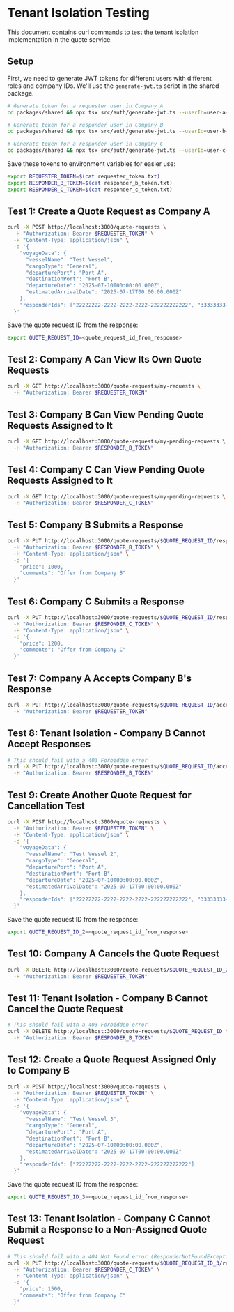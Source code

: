 # Tenant Isolation Testing

This document contains curl commands to test the tenant isolation implementation in the quote service.

## Setup

First, we need to generate JWT tokens for different users with different roles and company IDs. We'll use the `generate-jwt.ts` script in the shared package.

```bash
# Generate token for a requester user in Company A
cd packages/shared && npx tsx src/auth/generate-jwt.ts --userId=user-a-1 --email=requester@companya.com --companyId=11111111-1111-1111-1111-111111111111 --roles=requester > ../../requester_token.txt

# Generate token for a responder user in Company B
cd packages/shared && npx tsx src/auth/generate-jwt.ts --userId=user-b-1 --email=responder@companyb.com --companyId=22222222-2222-2222-2222-222222222222 --roles=responder > ../../responder_b_token.txt

# Generate token for a responder user in Company C
cd packages/shared && npx tsx src/auth/generate-jwt.ts --userId=user-c-1 --email=responder@companyc.com --companyId=33333333-3333-3333-3333-333333333333 --roles=responder > ../../responder_c_token.txt
```

Save these tokens to environment variables for easier use:

```bash
export REQUESTER_TOKEN=$(cat requester_token.txt)
export RESPONDER_B_TOKEN=$(cat responder_b_token.txt)
export RESPONDER_C_TOKEN=$(cat responder_c_token.txt)
```

## Test 1: Create a Quote Request as Company A

```bash
curl -X POST http://localhost:3000/quote-requests \
  -H "Authorization: Bearer $REQUESTER_TOKEN" \
  -H "Content-Type: application/json" \
  -d '{
    "voyageData": {
      "vesselName": "Test Vessel",
      "cargoType": "General",
      "departurePort": "Port A",
      "destinationPort": "Port B",
      "departureDate": "2025-07-10T00:00:00.000Z",
      "estimatedArrivalDate": "2025-07-17T00:00:00.000Z"
    },
    "responderIds": ["22222222-2222-2222-2222-222222222222", "33333333-3333-3333-3333-333333333333"]
  }'
```

Save the quote request ID from the response:

```bash
export QUOTE_REQUEST_ID=<quote_request_id_from_response>
```

## Test 2: Company A Can View Its Own Quote Requests

```bash
curl -X GET http://localhost:3000/quote-requests/my-requests \
  -H "Authorization: Bearer $REQUESTER_TOKEN"
```

## Test 3: Company B Can View Pending Quote Requests Assigned to It

```bash
curl -X GET http://localhost:3000/quote-requests/my-pending-requests \
  -H "Authorization: Bearer $RESPONDER_B_TOKEN"
```

## Test 4: Company C Can View Pending Quote Requests Assigned to It

```bash
curl -X GET http://localhost:3000/quote-requests/my-pending-requests \
  -H "Authorization: Bearer $RESPONDER_C_TOKEN"
```

## Test 5: Company B Submits a Response

```bash
curl -X PUT http://localhost:3000/quote-requests/$QUOTE_REQUEST_ID/response \
  -H "Authorization: Bearer $RESPONDER_B_TOKEN" \
  -H "Content-Type: application/json" \
  -d '{
    "price": 1000,
    "comments": "Offer from Company B"
  }'
```

## Test 6: Company C Submits a Response

```bash
curl -X PUT http://localhost:3000/quote-requests/$QUOTE_REQUEST_ID/response \
  -H "Authorization: Bearer $RESPONDER_C_TOKEN" \
  -H "Content-Type: application/json" \
  -d '{
    "price": 1200,
    "comments": "Offer from Company C"
  }'
```

## Test 7: Company A Accepts Company B's Response

```bash
curl -X PUT http://localhost:3000/quote-requests/$QUOTE_REQUEST_ID/accept/22222222-2222-2222-2222-222222222222 \
  -H "Authorization: Bearer $REQUESTER_TOKEN"
```

## Test 8: Tenant Isolation - Company B Cannot Accept Responses

```bash
# This should fail with a 403 Forbidden error
curl -X PUT http://localhost:3000/quote-requests/$QUOTE_REQUEST_ID/accept/22222222-2222-2222-2222-222222222222 \
  -H "Authorization: Bearer $RESPONDER_B_TOKEN"
```

## Test 9: Create Another Quote Request for Cancellation Test

```bash
curl -X POST http://localhost:3000/quote-requests \
  -H "Authorization: Bearer $REQUESTER_TOKEN" \
  -H "Content-Type: application/json" \
  -d '{
    "voyageData": {
      "vesselName": "Test Vessel 2",
      "cargoType": "General",
      "departurePort": "Port A",
      "destinationPort": "Port B",
      "departureDate": "2025-07-10T00:00:00.000Z",
      "estimatedArrivalDate": "2025-07-17T00:00:00.000Z"
    },
    "responderIds": ["22222222-2222-2222-2222-222222222222", "33333333-3333-3333-3333-333333333333"]
  }'
```

Save the quote request ID from the response:

```bash
export QUOTE_REQUEST_ID_2=<quote_request_id_from_response>
```

## Test 10: Company A Cancels the Quote Request

```bash
curl -X DELETE http://localhost:3000/quote-requests/$QUOTE_REQUEST_ID_2 \
  -H "Authorization: Bearer $REQUESTER_TOKEN"
```

## Test 11: Tenant Isolation - Company B Cannot Cancel the Quote Request

```bash
# This should fail with a 403 Forbidden error
curl -X DELETE http://localhost:3000/quote-requests/$QUOTE_REQUEST_ID \
  -H "Authorization: Bearer $RESPONDER_B_TOKEN"
```

## Test 12: Create a Quote Request Assigned Only to Company B

```bash
curl -X POST http://localhost:3000/quote-requests \
  -H "Authorization: Bearer $REQUESTER_TOKEN" \
  -H "Content-Type: application/json" \
  -d '{
    "voyageData": {
      "vesselName": "Test Vessel 3",
      "cargoType": "General",
      "departurePort": "Port A",
      "destinationPort": "Port B",
      "departureDate": "2025-07-10T00:00:00.000Z",
      "estimatedArrivalDate": "2025-07-17T00:00:00.000Z"
    },
    "responderIds": ["22222222-2222-2222-2222-222222222222"]
  }'
```

Save the quote request ID from the response:

```bash
export QUOTE_REQUEST_ID_3=<quote_request_id_from_response>
```

## Test 13: Tenant Isolation - Company C Cannot Submit a Response to a Non-Assigned Quote Request

```bash
# This should fail with a 404 Not Found error (ResponderNotFoundException)
curl -X PUT http://localhost:3000/quote-requests/$QUOTE_REQUEST_ID_3/response \
  -H "Authorization: Bearer $RESPONDER_C_TOKEN" \
  -H "Content-Type: application/json" \
  -d '{
    "price": 1500,
    "comments": "Offer from Company C"
  }'
